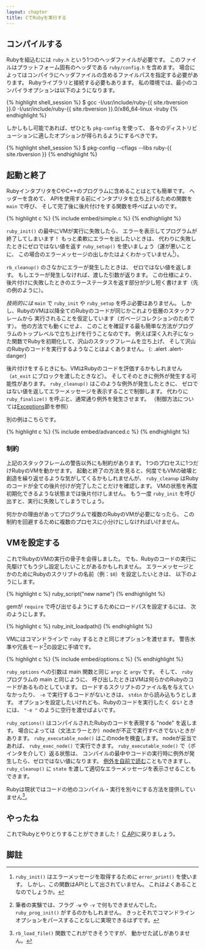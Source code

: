 ```yaml
---
layout: chapter
title: CでRubyを実行する
---
```


## コンパイルする ##

Rubyを組込むには `ruby.h` という1つのヘッダファイルが必要です。
このファイルはプラットフォーム固有のヘッダである `ruby/config.h` を含めます。
場合によってはコンパイラにヘッダファイルの含めるファイルパスを指定する必要があります。
Rubyライブラリと接続する必要もあります。
私の環境では、最小のコンパイラオプションは以下のようになります。

{% highlight shell_session %}
$ gcc -I/usr/include/ruby-{{ site.rbversion }}.0 -I/usr/include/ruby-{{
site.rbversion }}.0/x86_64-linux -lruby
{% endhighlight %}

しかしもし可能であれば、ぜひとも `pkg-config` を使って、
各々のディストリビューションに適したオプションが得られるようにするべきです。

{% highlight shell_session %}
$ pkg-config --cflags --libs ruby-{{ site.rbversion }}
{% endhighlight %}

## 起動と終了 ##

RubyインタプリタをCやC++のプログラムに含めることはとても簡単です。
ヘッダーを含めて、
APIを使用する前にインタプリタを立ち上げるための関数を `main` で呼び、
そして完了後に後片付けをする関数を呼べばよいのです。

{% highlight c %}
{% include embed/simple.c %}
{% endhighlight %}

`ruby_init()` の最中にVMが実行に失敗したら、
エラーを表示してプログラムが終了してしまいます！
もっと柔軟にエラーを出したいときは、
代わりに失敗したときにゼロではない値を返す
`ruby_setup()` を使いましょう（運が悪いことに、
この場合のエラーメッセージの出しかたはよくわかっていません[^err]）。

`rb_cleanup()` のさなかにエラーが発生したときは、
ゼロではない値を返します。
もしエラーが発生しなければ、渡した引数が返ります。
この仕様により、後片付けに失敗したときのエラーステータスを返す部分が少し短く書けます（先の例のように）。

_技術的には_ `main` で `ruby_init` や `ruby_setup` を呼ぶ必要はありません。
しかし、RubyのVMは以降全てのRubyのコードが同じかこれより低層のスタックフレームから
実行されることを仮定しています（ガベージコレクションのためです）。
他の方法でも動くにせよ、
このことを確証する最も簡単な方法がプログラムのトップレベルで立ち上げを行うことなのです。
例えば深く入れ子になった関数でRubyを初期化して、沢山のスタックフレームを立ち上げ、
そして沢山のRubyのコードを実行するようなことはよくありません。
{: .alert .alert-danger}

後片付けをするときにも、VMはRubyのコードを評価するかもしれません（`at_exit` にブロックを渡したときなど）。
そしてそのときに例外が発生する可能性があります。
`ruby_cleanup()` はこのような例外が発生したときに、
ゼロではない値を返してエラーメッセージを表示することで制御します。
代わりに `ruby_finalize()` を呼ぶと、通常通り例外を発生させます。
（制御方法については[Exceptions](../c#rescue)節を参照）

別の例はこちらです。

{% highlight c %}
{% include embed/advanced.c %}
{% endhighlight %}

### 制約 ###

上記のスタックフレームの警告以外にも制約があります。
1つのプロセスに1つだけRubyのVMを動かせます。
起動と終了の方法を見ると、何度でもVMの破壊と創造を繰り返せるような気がしてくるかもしれませんが、
`ruby_cleanup` はRubyのコードが全ての後片付けが完了したことだけを確認します。
VMの状態を再度初期化できるような状態までは後片付けしません。
もう一度 `ruby_init` を呼び出すと、実行に失敗してしまうでしょう。

何かかの理由があってプログラムで複数のRubyのVMが必要になったら、
この制約を回避するために複数のプロセスに小分けにしなければいけません。

## VMを設定する ##

これでRubyのVMの実行の骨子を会得しました。
でも、Rubyのコードの実行に先駆けてもう少し設定したいことがあるかもしれません。
エラーメッセージとかのためにRubyのスクリプトの名前（例：`$0`）を設定したいときは、
以下のようにします。

{% highlight c %}
ruby_script("new name")
{% endhighlight %}

gemが `require` で呼び出せるようにするためにロードパスを設定するには、
次のようにします。

{% highlight c %}
ruby_init_loadpath()
{% endhighlight %}

VMにはコマンドラインで `ruby` するときと同じオプションを渡せます。
警告水準や冗長モード[^opt]の設定に手頃です。

{% highlight c %}
{% include embed/options.c %}
{% endhighlight %}

`ruby_options` への引数は main 関数と同じ `argc` と `argv` です。
そして、 `ruby` プログラムの main と同じように、
呼び出したときはVMは何らかのRubyのコードがあるものとしています。
ロードするスクリプトのファイル名を与えていなかったり、
`-e` で実行するコードがないときは、
`stdin` から読み込もうとします。
オプションを設定したいけれども、Rubyのコードを実行したく _ない_ ときには、
`"-e "` のように空行を渡せばよいです。

`ruby_options()` はコンパイルされたRubyのコードを表現する "node" を返します。
場合によっては（文法エラーとか）nodeが不正で実行すべきでないときがあります。
`ruby_executable_node()` はこのnodeを検査します。
nodeが妥当であれば、 `ruby_exec_node()` で実行できます。
`ruby_executable_node()` で（ポインタを介して）返る状態は、
コンパイルの最中やコードの実行時に例外が発生したら、ゼロではない値になります。
[例外を自前で読む](../c#rescue)こともできますし、
`ruby_cleanup()` に `state` を渡して適切なエラーメッセージを表示させることもできます。

Rubyは現状ではコードの他のコンパイル・実行を別々にする方法を提供していません[^load]。

## やったね ##

これでRubyとやりとりすることができました！
[C API](../c.ja)に戻りましょう。

## 脚註 ##

[^err]: `ruby_init()` はエラーメッセージを取得するために
        `error_print()` を使います。
        しかし、この関数はAPIとして出されていません。
        これはよくあることなのでしょうか。

[^opt]: 筆者の実験では、フラグ `-w` や `-v` で何もできませんでした。
        `ruby_prog_init()` がするのかもしれません。
        きっとそれでコマンドラインオプションをパースすることなしに実現できるはずです。

[^load]: `rb_load_file()` 関数でこれができそうですが、
         動かせた試しがありません。
